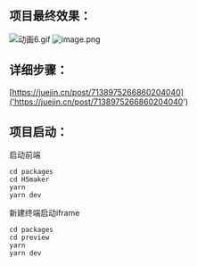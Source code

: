 ## 项目最终效果：
![动画6.gif](./assets/show.gif)
![image.png](https://p3-juejin.byteimg.com/tos-cn-i-k3u1fbpfcp/424b6a75103d4f12b7ef206b03d670d9~tplv-k3u1fbpfcp-watermark.image?)

## 详细步骤：
[https://juejin.cn/post/7138975266860204040]('https://juejin.cn/post/7138975266860204040')

## 项目启动：

启动前端
```
cd packages
cd H5maker
yarn
yarn dev
```

新建终端启动iframe
```
cd packages
cd preview
yarn
yarn dev
````